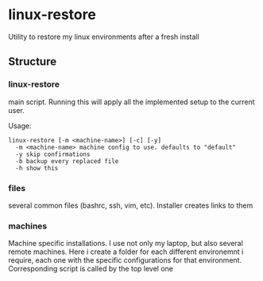 # linux-restore

Utility to restore my linux environments after a fresh install

## Structure

### linux-restore

main script. Running this will apply all the implemented setup to the current user.

Usage:

	linux-restore [-m <machine-name>] [-c] [-y]
	  -m <machine-name> machine config to use. defaults to "default"
	  -y skip confirmations
	  -b backup every replaced file
	  -h show this


### files

several common files (bashrc, ssh, vim, etc). Installer creates links to them



### machines

Machine specific installations. I use not only my laptop, but also several remote machines. Here i create a folder for each different environemnt i require, each one with the specific configurations for that environment. Corresponding script is called by the top level one
